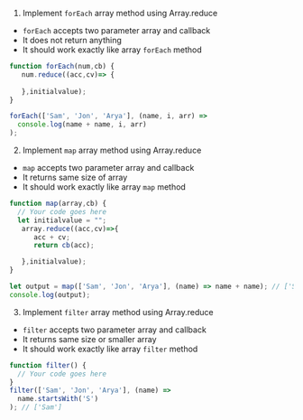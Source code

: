 1. Implement `forEach` array method using Array.reduce

- `forEach` accepts two parameter array and callback
- It does not return anything
- It should work exactly like array `forEach` method

```js
function forEach(num,cb) {
   num.reduce((acc,cv)=> {
        
   },initialvalue);
}

forEach(['Sam', 'Jon', 'Arya'], (name, i, arr) =>
  console.log(name + name, i, arr)
);
```


2. Implement `map` array method using Array.reduce

- `map` accepts two parameter array and callback
- It returns same size of array
- It should work exactly like array `map` method

```js
function map(array,cb) {
  // Your code goes here
  let initialvalue = "";
   array.reduce((acc,cv)=>{
      acc + cv;
      return cb(acc);

   },initialvalue);
}

let output = map(['Sam', 'Jon', 'Arya'], (name) => name + name); // ['SamSam', 'JonJon', 'AryaArya']
console.log(output);
```

3. Implement `filter` array method using Array.reduce

- `filter` accepts two parameter array and callback
- It returns same size or smaller array
- It should work exactly like array `filter` method

```js
function filter() {
  // Your code goes here
}
filter(['Sam', 'Jon', 'Arya'], (name) =>
  name.startsWith('S')
); // ['Sam']
```
